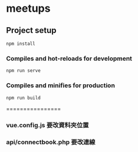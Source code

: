 # meetups

## Project setup
```
npm install
```

### Compiles and hot-reloads for development
```
npm run serve
```

### Compiles and minifies for production
```
npm run build
```
================

### vue.config.js 要改資料夾位置

### api/connectbook.php 要改連線